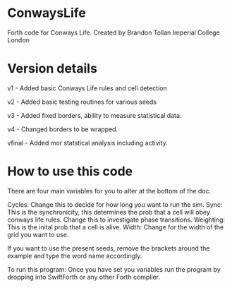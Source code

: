 # ConwaysLife
Forth code for Conways Life.
Created by Brandon Tollan Imperial College London

# Version details

v1 - Added basic Conways Life rules and cell detection

v2 - Added basic testing routines for various seeds

v3 - Added fixed borders, ability to measure statistical data.

v4 - Changed borders to be wrapped.

vfinal - Added mor statstical analysis including activity.

# How to use this code 

There are four main variables for you to alter at the bottom of the doc.

Cycles: Change this to decide for how long you want to run the sim.
Sync: This is the synchronicity, this determines the prob that a cell will obey conways life rules. Change this to investigate phase transitions.
Weighting: This is the inital prob that a cell is alive.
Width: Change for the width of the grid you want to use.

If you want to use the present seeds, remove the brackets around the example and type the word name accordingly.

To run this program: Once you have set you variables run the program by dropping into SwiftForth or any other Forth complier. 
